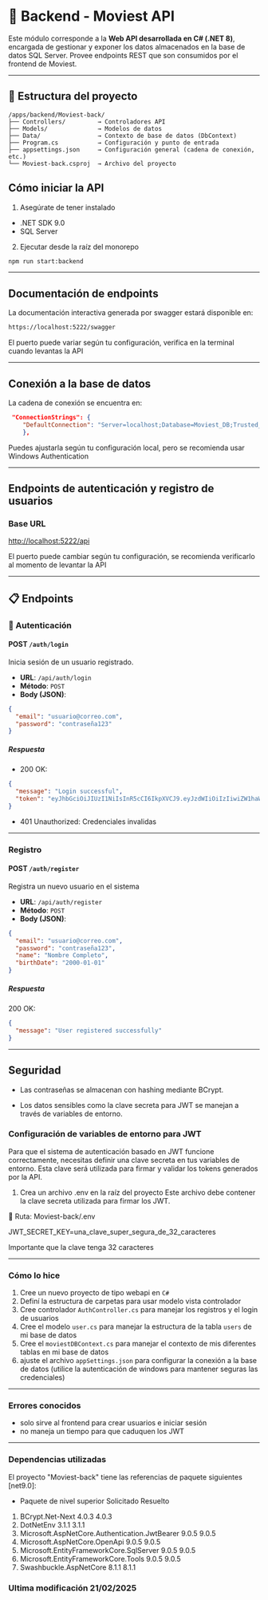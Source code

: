 # 🔌 Backend - Moviest API

Este módulo corresponde a la **Web API desarrollada en C# (.NET 8)**, encargada de gestionar y exponer los datos almacenados en la base de datos SQL Server. Provee endpoints REST que son consumidos por el frontend de Moviest.

---

## 📁 Estructura del proyecto

```plaintext
/apps/backend/Moviest-back/
├── Controllers/         → Controladores API
├── Models/              → Modelos de datos
├── Data/                → Contexto de base de datos (DbContext)
├── Program.cs           → Configuración y punto de entrada
├── appsettings.json     → Configuración general (cadena de conexión, etc.)
└── Moviest-back.csproj  → Archivo del proyecto
```

## Cómo iniciar la API

1. Asegúrate de tener instalado

- .NET SDK 9.0
- SQL Server

2. Ejecutar desde la raíz del monorepo

```bash
npm run start:backend
```

---

## Documentación de endpoints

La documentación interactiva generada por swagger estará disponible en:

```bash
https://localhost:5222/swagger
```

El puerto puede variar según tu configuración, verifica en la terminal cuando levantas la API

---

## Conexión a la base de datos

La cadena de conexión se encuentra en:

```json
 "ConnectionStrings": {
    "DefaultConnection": "Server=localhost;Database=Moviest_DB;Trusted_Connection=True;TrustServerCertificate=True;Max Pool Size=100;Min Pool Size=5;"
    },
```

Puedes ajustarla según tu configuración local, pero se recomienda usar Windows Authentication

---

## Endpoints de autenticación y registro de usuarios

### Base URL

<http://localhost:5222/api>

El puerto puede cambiar según tu configuración, se recomienda verificarlo al momento de levantar la API

---

## 📋 Endpoints

### 🔐 Autenticación

#### POST `/auth/login`

Inicia sesión de un usuario registrado.

- **URL**: `/api/auth/login`
- **Método**: `POST`
- **Body (JSON)**:

```json
{
  "email": "usuario@correo.com",
  "password": "contraseña123"
}
```

##### Respuesta

- 200 OK:

```json
{
  "message": "Login successful",
  "token": "eyJhbGciOiJIUzI1NiIsInR5cCI6IkpXVCJ9.eyJzdWIiOiIzIiwiZW1haWwiOiJtaWd1ZWxAZWplbXBsby5jb20iLCJuYW1lIjoiSnVhbiBQw6lyZXoiLCJleHAiOjE3NDc5MDA0Nzl9.n2vhv9SCgJdfR518PeBLRsa3FweCC7MTGcPH5Us3_Oc"
}
```

- 401 Unauthorized: Credenciales invalidas

---

### Registro

#### POST `/auth/register`

Registra un nuevo usuario en el sistema

- **URL**: `/api/auth/register`
- **Método**: `POST`
- **Body (JSON)**:

```json
{
  "email": "usuario@correo.com",
  "password": "contraseña123",
  "name": "Nombre Completo",
  "birthDate": "2000-01-01"
}
```

##### Respuesta

200 OK:

```json
{
  "message": "User registered successfully"
}
```

---

## Seguridad

- Las contraseñas se almacenan con hashing mediante BCrypt.

- Los datos sensibles como la clave secreta para JWT se manejan a través de variables de entorno.

### Configuración de variables de entorno para JWT

Para que el sistema de autenticación basado en JWT funcione correctamente, necesitas definir una clave secreta en tus variables de entorno. Esta clave será utilizada para firmar y validar los tokens generados por la API.

1. Crea un archivo .env en la raíz del proyecto
Este archivo debe contener la clave secreta utilizada para firmar los JWT.

📁 Ruta: Moviest-back/.env

JWT_SECRET_KEY=una_clave_super_segura_de_32_caracteres

Importante que la clave tenga 32 caracteres

---

### Cómo lo hice

1. Cree un nuevo proyecto de tipo webapi en `C#`
2. Definí la estructura de carpetas para usar modelo vista controlador
3. Cree controlador `AuthController.cs` para manejar los registros y el login de usuarios
4. Cree el modelo `user.cs` para manejar la estructura de la tabla `users` de mi base de datos
5. Cree el `moviestDBContext.cs` para manejar el contexto de mis diferentes tablas en mi base de datos
6. ajuste el archivo `appSettings.json` para configurar la conexión a la base de datos (utilice la autenticación de windows para mantener seguras las credenciales)

---

### Errores conocidos

- solo sirve al frontend para crear usuarios e iniciar sesión
- no maneja un tiempo para que caduquen los JWT

---

### Dependencias utilizadas

El proyecto "Moviest-back" tiene las referencias de paquete siguientes <br>
   [net9.0]:
  - Paquete de nivel superior                            Solicitado   Resuelto <br>
   1. BCrypt.Net-Next                                    4.0.3        4.0.3 <br> 
   2. DotNetEnv                                          3.1.1        3.1.1 <br>
   3. Microsoft.AspNetCore.Authentication.JwtBearer      9.0.5        9.0.5 <br>
   4. Microsoft.AspNetCore.OpenApi                       9.0.5        9.0.5 <br>
   5. Microsoft.EntityFrameworkCore.SqlServer            9.0.5        9.0.5 <br>
   6. Microsoft.EntityFrameworkCore.Tools                9.0.5        9.0.5 <br>
   7. Swashbuckle.AspNetCore                             8.1.1        8.1.1

### Ultima modificación 21/02/2025
